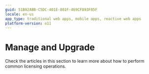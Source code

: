 ```yaml
---
guid: 51B82ABB-C5DC-401E-801F-469CF893F85F
locale: en-us
app_type: traditional web apps, mobile apps, reactive web apps
platform-version: o11
---
```


# Manage and Upgrade

Check the articles in this section to learn more about how to perform common licensing operations.
